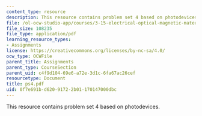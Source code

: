 ```yaml
---
content_type: resource
description: This resource contains problem set 4 based on photodevices.
file: /ol-ocw-studio-app/courses/3-15-electrical-optical-magnetic-materials-and-devices-fall-2006/0f7e691bd62091722b01170147000dbc_ps4.pdf
file_size: 108235
file_type: application/pdf
learning_resource_types:
- Assignments
license: https://creativecommons.org/licenses/by-nc-sa/4.0/
ocw_type: OCWFile
parent_title: Assignments
parent_type: CourseSection
parent_uid: c4f9d104-69e6-a72e-3d1c-6fa67ac26cef
resourcetype: Document
title: ps4.pdf
uid: 0f7e691b-d620-9172-2b01-170147000dbc
---
```

This resource contains problem set 4 based on photodevices.